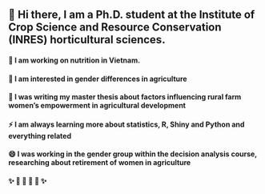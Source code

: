 
## 👋 Hi there, I am a Ph.D. student at the Institute of Crop Science and Resource Conservation (INRES) horticultural sciences. 
####   🔭 I am working on nutrition in Vietnam.
####    🚜 I am interested in gender differences in agriculture
####    🌱 I was writing my master thesis about factors influencing rural farm women’s empowerment in agricultural development 
####    ⚡ I am always learning more about statistics, R, Shiny and Python and everything related
####    😄 I was working in the gender group within the decision analysis course, researching about retirement of women in agriculture 
####    ✨ 🚜 🚜 🚜 🚜  ✨

<!--
**AlexandraKrause/AlexandraKrause** is a ✨ _special_ ✨ repository because its `README.md` (this file) appears on your GitHub profile.

Here are some ideas to get you started:


- 👯 I’m looking to collaborate on ...
- 🤔 I’m looking for help with ...
- 💬 Ask me about ...
- 📫 How to reach me: ...
- 😄 Pronouns: ...
- ⚡ Fun fact: ...
-->
